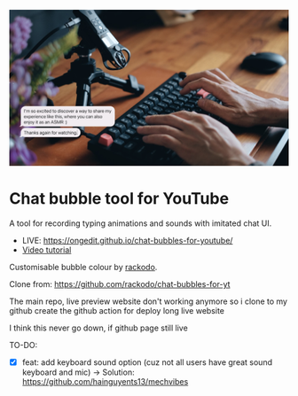 ![cover](./cover.jpg)

Chat bubble tool for YouTube
============================

A tool for recording typing animations and sounds with imitated chat UI.

- LIVE: https://ongedit.github.io/chat-bubbles-for-youtube/
- [Video tutorial](https://youtu.be/zu_vqAWHy_E)

Customisable bubble colour by [rackodo](https://github.com/rackodo).

Clone from: https://github.com/rackodo/chat-bubbles-for-yt

The main repo, live preview website don't working anymore so i clone to my github create the github action for deploy long live website

I think this never go down, if github page still live


TO-DO:

- [x] feat: add keyboard sound option (cuz not all users have great sound keyboard and mic)
-> Solution: https://github.com/hainguyents13/mechvibes
